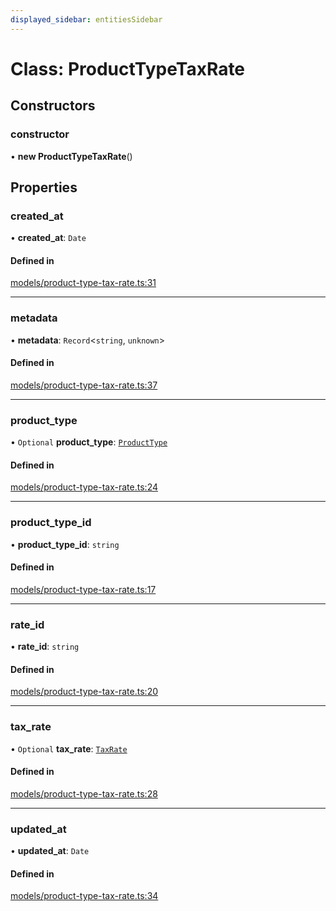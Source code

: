 ```yaml
---
displayed_sidebar: entitiesSidebar
---
```


# Class: ProductTypeTaxRate

## Constructors

### constructor

• **new ProductTypeTaxRate**()

## Properties

### created\_at

• **created\_at**: `Date`

#### Defined in

[models/product-type-tax-rate.ts:31](https://github.com/medusajs/medusa/blob/076b41bb8/packages/medusa/src/models/product-type-tax-rate.ts#L31)

___

### metadata

• **metadata**: `Record`<`string`, `unknown`\>

#### Defined in

[models/product-type-tax-rate.ts:37](https://github.com/medusajs/medusa/blob/076b41bb8/packages/medusa/src/models/product-type-tax-rate.ts#L37)

___

### product\_type

• `Optional` **product\_type**: [`ProductType`](ProductType.md)

#### Defined in

[models/product-type-tax-rate.ts:24](https://github.com/medusajs/medusa/blob/076b41bb8/packages/medusa/src/models/product-type-tax-rate.ts#L24)

___

### product\_type\_id

• **product\_type\_id**: `string`

#### Defined in

[models/product-type-tax-rate.ts:17](https://github.com/medusajs/medusa/blob/076b41bb8/packages/medusa/src/models/product-type-tax-rate.ts#L17)

___

### rate\_id

• **rate\_id**: `string`

#### Defined in

[models/product-type-tax-rate.ts:20](https://github.com/medusajs/medusa/blob/076b41bb8/packages/medusa/src/models/product-type-tax-rate.ts#L20)

___

### tax\_rate

• `Optional` **tax\_rate**: [`TaxRate`](TaxRate.md)

#### Defined in

[models/product-type-tax-rate.ts:28](https://github.com/medusajs/medusa/blob/076b41bb8/packages/medusa/src/models/product-type-tax-rate.ts#L28)

___

### updated\_at

• **updated\_at**: `Date`

#### Defined in

[models/product-type-tax-rate.ts:34](https://github.com/medusajs/medusa/blob/076b41bb8/packages/medusa/src/models/product-type-tax-rate.ts#L34)
